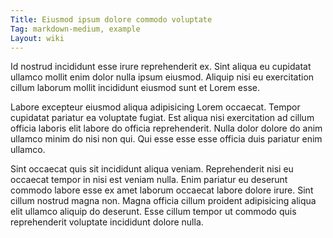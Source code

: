 ```yaml
---
Title: Eiusmod ipsum dolore commodo voluptate
Tag: markdown-medium, example
Layout: wiki
---
```

Id nostrud incididunt esse irure reprehenderit ex. Sint aliqua eu cupidatat ullamco mollit enim dolor nulla ipsum eiusmod. Aliquip nisi eu exercitation cillum laborum mollit incididunt eiusmod sunt et Lorem esse.

Labore excepteur eiusmod aliqua adipisicing Lorem occaecat. Tempor cupidatat pariatur ea voluptate fugiat. Est aliqua nisi exercitation ad cillum officia laboris elit labore do officia reprehenderit. Nulla dolor dolore do anim ullamco minim do nisi non qui. Qui esse esse esse officia duis pariatur enim ullamco.

Sint occaecat quis sit incididunt aliqua veniam. Reprehenderit nisi eu occaecat tempor in nisi est veniam nulla. Enim pariatur eu deserunt commodo labore esse ex amet laborum occaecat labore dolore irure. Sint cillum nostrud magna non. Magna officia cillum proident adipisicing aliqua elit ullamco aliquip do deserunt. Esse cillum tempor ut commodo quis reprehenderit voluptate incididunt dolore nulla.